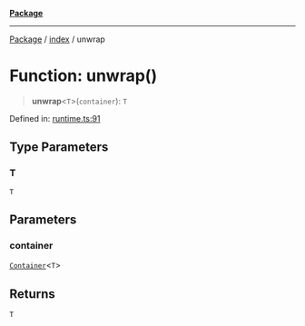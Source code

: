 [**Package**](../../README.md)

***

[Package](../../modules.md) / [index](../README.md) / unwrap

# Function: unwrap()

> **unwrap**\<`T`\>(`container`): `T`

Defined in: [runtime.ts:91](https://github.com/AlexXanderGrib/monads-io/blob/d65e47796764202dffd7314b61c2ea9cedbb26e8/src/runtime.ts#L91)

## Type Parameters

### T

`T`

## Parameters

### container

[`Container`](../../types/interfaces/Container.md)\<`T`\>

## Returns

`T`
